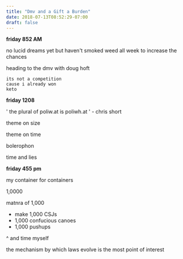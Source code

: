 ```yaml
---
title: "Dmv and a Gift a Burden"
date: 2018-07-13T08:52:29-07:00
draft: false
---
```

**friday 852 AM**

no lucid dreams yet but haven't  smoked weed all week to increase the chances


heading to the dmv with doug hoft

```
its not a competition
cause i already won
keto
```


**friday 1208**

' the plural of poliw.at is poliwh.at ' - chris short



theme on size

theme on time



bolerophon



time and lies




**friday 455 pm**

my container for containers


1,0000

matnra of 1,000

  - make 1,000 CSJs
  - 1,000 confucious canoes
  - 1,000 pushups

^ and time myself




the mechanism by which laws evolve is the most point of interest 
